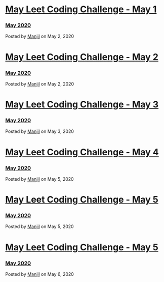 # [May Leet Coding Challenge - May 1](/blog/post/Leet-Coding-Monthly-Day1)
### [May 2020](/blog/post/Leet-Coding-Monthly-Day1)
Posted by [Manjil](mailto:iammanjil@gmail.com) on May 2, 2020

# [May Leet Coding Challenge - May 2](/blog/post/Leet-Coding-Monthly-Day2)
### [May 2020](/blog/post/Leet-Coding-Monthly-Day2)
Posted by [Manjil](mailto:iammanjil@gmail.com) on May 2, 2020

# [May Leet Coding Challenge - May 3](/blog/post/Leet-Coding-Monthly-Day3)
### [May 2020](/blog/post/Leet-Coding-Monthly-Day3)
Posted by [Manjil](mailto:iammanjil@gmail.com) on May 3, 2020

# [May Leet Coding Challenge - May 4](/blog/post/Leet-Coding-Monthly-Day4)
### [May 2020](/blog/post/Leet-Coding-Monthly-Day4)
Posted by [Manjil](mailto:iammanjil@gmail.com) on May 5, 2020

# [May Leet Coding Challenge - May 5](/blog/post/Leet-Coding-Monthly-Day5)
### [May 2020](/blog/post/Leet-Coding-Monthly-Day5)
Posted by [Manjil](mailto:iammanjil@gmail.com) on May 5, 2020

# [May Leet Coding Challenge - May 5](/blog/post/Leet-Coding-Monthly-Day6)
### [May 2020](/blog/post/Leet-Coding-Monthly-Day6)
Posted by [Manjil](mailto:iammanjil@gmail.com) on May 6, 2020
